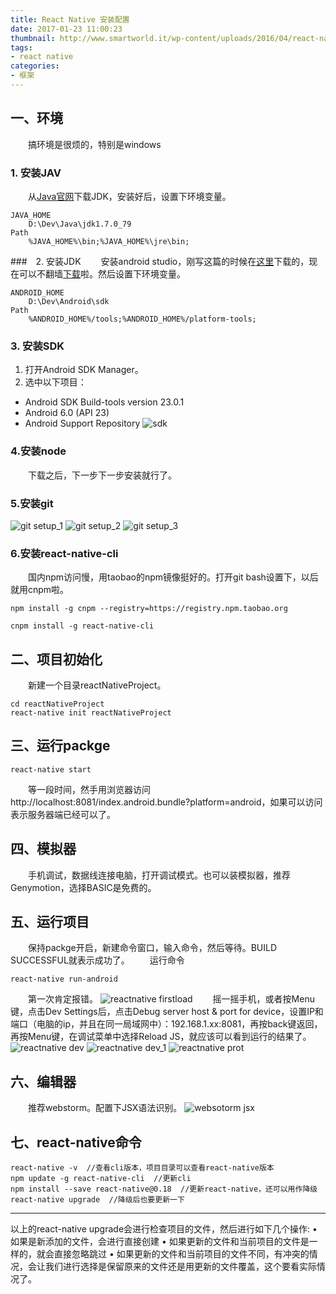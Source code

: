 ```yaml
---
title: React Native 安装配置
date: 2017-01-23 11:00:23
thumbnail: http://www.smartworld.it/wp-content/uploads/2016/04/react-native.png
tags:
- react native
categories: 
- 框架
---
```


## 一、环境
　　搞环境是很烦的，特别是windows
### 1. 安装JAV
　　从[Java官网](http://www.oracle.com/technetwork/java/javase/downloads/index-jsp-138363.html)下载JDK，安装好后，设置下环境变量。
```
JAVA_HOME 
    D:\Dev\Java\jdk1.7.0_79
Path 
    %JAVA_HOME%\bin;%JAVA_HOME%\jre\bin;
```
###　2. 安装JDK
　　安装android studio，刚写这篇的时候在[这里](http://www.androiddevtools.cn/)下载的，现在可以不翻墙[下载](https://developer.android.google.cn/studio/index.html)啦。然后设置下环境变量。
```
ANDROID_HOME 
    D:\Dev\Android\sdk
Path 
    %ANDROID_HOME%/tools;%ANDROID_HOME%/platform-tools;
```

<!--more-->

### 3. 安装SDK
1. 打开Android SDK Manager。
2. 选中以下项目：
* Android SDK Build-tools version 23.0.1
* Android 6.0 (API 23)
* Android Support Repository
![sdk](http://7xj79j.com1.z0.glb.clouddn.com/sdk.png)

### 4.安装node
　　下载之后，下一步下一步安装就行了。
### 5.安装git
![git setup_1](http://7xj79j.com1.z0.glb.clouddn.com/bashsetup_1.png)
![git setup_2](http://7xj79j.com1.z0.glb.clouddn.com/bashsetup_2.png)
![git setup_3](http://7xj79j.com1.z0.glb.clouddn.com/bashsetup_3.png)

### 6.安装react-native-cli
　　国内npm访问慢，用taobao的npm镜像挺好的。打开git bash设置下，以后就用cnpm啦。
```
npm install -g cnpm --registry=https://registry.npm.taobao.org

cnpm install -g react-native-cli

```

## 二、项目初始化
　　新建一个目录reactNativeProject。
```
cd reactNativeProject
react-native init reactNativeProject

```

## 三、运行packge
```
react-native start
```
　　等一段时间，然手用浏览器访问http://localhost:8081/index.android.bundle?platform=android，如果可以访问表示服务器端已经可以了。

## 四、模拟器
　　手机调试，数据线连接电脑，打开调试模式。也可以装模拟器，推荐Genymotion，选择BASIC是免费的。

## 五、运行项目
　　保持packge开启，新建命令窗口，输入命令，然后等待。BUILD SUCCESSFUL就表示成功了。
　　运行命令
```
react-native run-android
```
　　第一次肯定报错。
![reactnative firstload](http://7xj79j.com1.z0.glb.clouddn.com/reactnative_firstload.png)
　　摇一摇手机，或者按Menu键，点击Dev Settings后，点击Debug server host & port for device，设置IP和端口（电脑的ip，并且在同一局域网中）：192.168.1.xx:8081，再按back键返回，再按Menu键，在调试菜单中选择Reload JS，就应该可以看到运行的结果了。
![reactnative dev](http://7xj79j.com1.z0.glb.clouddn.com/reactnative_setdev.png)
![reactnative dev_1](http://7xj79j.com1.z0.glb.clouddn.com/reactnative_setdev_1.png)
![reactnative prot](http://7xj79j.com1.z0.glb.clouddn.com/reactnative_setport.png)

## 六、编辑器
　　推荐webstorm。配置下JSX语法识别。
![websotorm jsx](http://7xj79j.com1.z0.glb.clouddn.com/webstorm_jsx.png)

## 七、react-native命令

```
react-native -v  //查看cli版本，项目目录可以查看react-native版本
npm update -g react-native-cli  //更新cli
npm install --save react-native@0.18  //更新react-native，还可以用作降级
react-native upgrade  //降级后也要更新一下

```
------

以上的react-native upgrade会进行检查项目的文件，然后进行如下几个操作:
• 如果是新添加的文件，会进行直接创建
• 如果更新的文件和当前项目的文件是一样的，就会直接忽略跳过
• 如果更新的文件和当前项目的文件不同，有冲突的情况，会让我们进行选择是保留原来的文件还是用更新的文件覆盖，这个要看实际情况了。

